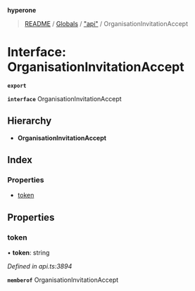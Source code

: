 **hyperone**

> [README](../README.md) / [Globals](../globals.md) / ["api"](../modules/_api_.md) / OrganisationInvitationAccept

# Interface: OrganisationInvitationAccept

**`export`** 

**`interface`** OrganisationInvitationAccept

## Hierarchy

* **OrganisationInvitationAccept**

## Index

### Properties

* [token](_api_.organisationinvitationaccept.md#token)

## Properties

### token

•  **token**: string

*Defined in api.ts:3894*

**`memberof`** OrganisationInvitationAccept
